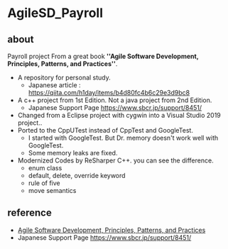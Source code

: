 # AgileSD_Payroll

## about
Payroll project From a great book **''Agile Software Development, Principles, Patterns, and Practices''**.

- A repository for personal study.
  - Japanese article : https://qiita.com/h1day/items/b4d80fc4b6c29e3d9bc8
- A c++ project from 1st Edition. Not a java project from 2nd Edition.
  - Japanese Support Page https://www.sbcr.jp/support/8451/
- Changed from a Eclipse project with cygwin into a Visual Studio 2019 project.. 
- Ported to the CppUTest instead of CppTest and GoogleTest.
  - I started with GoogleTest. But Dr. memory doesn't work well with GoogleTest.
  - Some memory leaks are fixed. 
- Modernized Codes by ReSharper C++. 
  you can see the difference.
  - enum class
  - default, delete, override keyword
  - rule of five
  - move semantics

## reference

- [Agile Software Development, Principles, Patterns, and Practices](https://sites.google.com/site/unclebobconsultingllc/books/agile-software-development-principles-patterns-and-practices)
-  Japanese Support Page https://www.sbcr.jp/support/8451/
